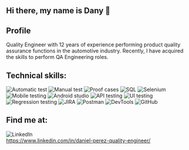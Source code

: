 ## Hi there, my name is Dany 👋

## Profile

Quality Engineer with 12 years of experience performing product quality assurance functions in the automotive industry.
Recently, I have acquired the skills to perform QA Engineering roles.

## Technical skills:

![Automatic test](https://img.shields.io/badge/%27Automatic%20test%27-20B2AA?style=for-the-badge)
![Manual test](https://img.shields.io/badge/%27Manual%20test%27-20B2AA?style=for-the-badge)
![Proof cases](https://img.shields.io/badge/%27Proof%20cases%27-20B2AA?style=for-the-badge)
![SQL](https://img.shields.io/badge/%27SQL%27-20B2AA?style=for-the-badge)
![Selenium](https://img.shields.io/badge/%27Selenium%27-20B2AA?style=for-the-badge)
![Mobile testing](https://img.shields.io/badge/%27Mobile%20testing%27-20B2AA?style=for-the-badge)
![Android studio](https://img.shields.io/badge/%27Android%20studio%27-20B2AA?style=for-the-badge)
![API testing](https://img.shields.io/badge/%27API%20testing%27-20B2AA?style=for-the-badge)
![UI testing](https://img.shields.io/badge/%27UI%20testing%27-20B2AA?style=for-the-badge)
![Regression testing](https://img.shields.io/badge/%27Regression%20testing%27-20B2AA?style=for-the-badge)
![JIRA](https://img.shields.io/badge/%27JIRA%27-20B2AA?style=for-the-badge)
![Postman](https://img.shields.io/badge/%27Postman%27-20B2AA?style=for-the-badge)
![DevTools](https://img.shields.io/badge/%27DevTools%27-20B2AA?style=for-the-badge)
![GitHub](https://img.shields.io/badge/%27GitHub%27-20B2AA?style=for-the-badge)

## Find me at:

![LinkedIn](https://img.shields.io/badge/LinkedIn-0077B5?style=for-the-badge&logo=linkedin)</br>
https://www.linkedin.com/in/daniel-perez-quality-engineer/
